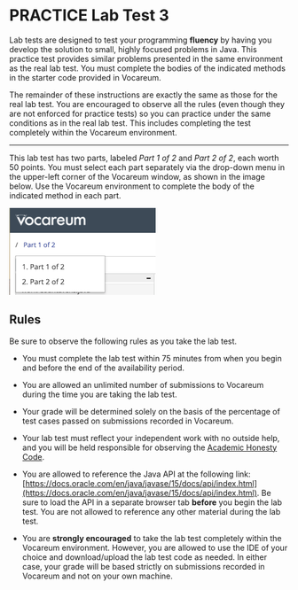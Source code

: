 # PRACTICE Lab Test 3

Lab tests are designed to test your programming **fluency** by having you
develop the solution to small, highly focused problems in Java. This practice
test provides similar problems presented in the same environment as the real lab
test. You must complete the bodies of the indicated methods in the starter code
provided in Vocareum.

The remainder of these instructions are exactly the same as those for the real
lab test. You are encouraged to observe all the rules (even though they are not
enforced for practice tests) so you can practice under the same conditions as in
the real lab test. This includes completing the test completely within the
Vocareum environment.

---  

This lab test has two parts, labeled *Part 1 of 2* and *Part 2 of 2*, each worth
50 points. You must select each part separately via the drop-down menu in the
upper-left corner of the Vocareum window, as shown in the image below. Use the
Vocareum environment to complete the body of the indicated method in each part.

![](img/vocareum-parts.png)


## Rules

Be sure to observe the following rules as you take the lab test.

- You must complete the lab test within 75 minutes from when you begin and
  before the end of the availability period.

- You are allowed an unlimited number of submissions to Vocareum during the time
  you are taking the lab test.

- Your grade will be determined solely on the basis of the percentage of test
  cases passed on submissions recorded in Vocareum.

- Your lab test must reflect your independent work with no outside help, and you
  will be held responsible for observing the [Academic Honesty
  Code](http://www.auburn.edu/academic/provost/academic-honesty/_assets/pdf/academic-honesty-code-20201028.pdf).

- You are allowed to reference the Java API at the following link:
  [https://docs.oracle.com/en/java/javase/15/docs/api/index.html](https://docs.oracle.com/en/java/javase/15/docs/api/index.html).
  Be sure to load the API in a separate browser tab **before** you begin the lab
  test. You are not allowed to reference any other material during the lab test.

- You are **strongly encouraged** to take the lab test completely within the
  Vocareum environment. However, you are allowed to use the IDE of your choice
  and download/upload the lab test code as needed. In either case, your grade
  will be based strictly on submissions recorded in Vocareum and not on your own
  machine.


